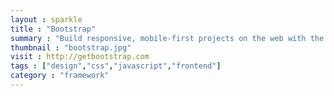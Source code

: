 ```yaml
---
layout : sparkle
title : "Bootstrap"
summary : "Build responsive, mobile-first projects on the web with the world's most popular front-end component library."
thumbnail : "bootstrap.jpg"
visit : http://getbootstrap.com
tags : ["design","css","javascript","frontend"]
category : "framework"
---
```

